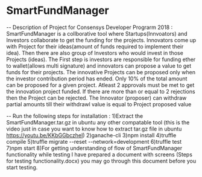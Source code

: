 # SmartFundManager
-- Description of Project for Consensys Developer Prograrm 2018 : 
SmartFundManager is a collborative tool where Startups(Innvoators) and Investors collaborate to get the funding for the projects.
Innovators come up with Project for their ideas(amount of funds required to implement their idea). 
Then there are also group of Investors who would invest in those Projects (ideas). 
The First step is investors are responsible for funding ether to wallet(allows multi signature) and innovators can propose a value to get funds for their projects. 
The innovative Projects can be proposed only when the investor contribution period has ended. 
Only 10% of the total amount can be proposed for a given project. 
Atleast 2 approvals must be met to get the innovation project funded. 
If there are more than or equal to 2 rejections then the Project can be rejected. 
The Innovator (proposer) can withdraw partial amounts till their withdrawl value is equal to Project proposed value
  
-- Run the following steps for installation :
   1)Extract the SmartFundManager.tar.gz in ubuntu any other compatable tool (this is the video just in case you want to know how to extract tar.gz file in ubuntu https://youtu.be/KKbGGbczheI)
   2)ganache-cli
   3)npm install
   4)truffle compile
   5)truffle migrate --reset --network=development
   6)truffle test
   7)npm start
   8)For getting understanding of flow of SmartFundManager functionality while testing I have prepared a document with screens (Steps for testing functionality.docx) you may go through this document before you start testing.
